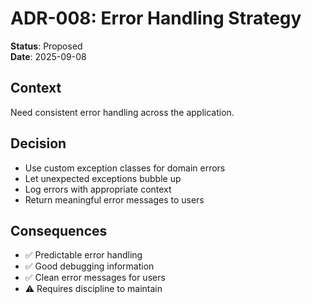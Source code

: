 # ADR-008: Error Handling Strategy

**Status**: Proposed  
**Date**: 2025-09-08  

## Context
Need consistent error handling across the application.

## Decision
- Use custom exception classes for domain errors
- Let unexpected exceptions bubble up
- Log errors with appropriate context
- Return meaningful error messages to users

## Consequences
- ✅ Predictable error handling
- ✅ Good debugging information
- ✅ Clean error messages for users
- ⚠️ Requires discipline to maintain